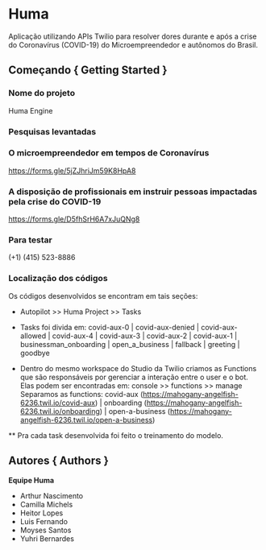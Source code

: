 # Huma
Aplicação utilizando APIs Twilio para resolver dores durante e após a crise do Coronavírus (COVID-19) do Microempreendedor e autônomos do Brasil.

## Começando { Getting Started }

### Nome do projeto
Huma Engine

### Pesquisas levantadas
### O microempreendedor em tempos de Coronavírus
https://forms.gle/5jZJhriJm59K8HpA8

### A disposição de profissionais em instruir pessoas impactadas pela crise do COVID-19
https://forms.gle/D5fhSrH6A7xJuQNg8

### Para testar
(+1) (415) 523-8886

### Localização dos códigos
Os códigos desenvolvidos se encontram em tais seções:
- Autopilot >> Huma Project >> Tasks

- Tasks foi divida em: covid-aux-0 | covid-aux-denied | covid-aux-allowed | covid-aux-4 | covid-aux-3 | covid-aux-2 | covid-aux-1 | businessman_onboarding | open_a_business | fallback | greeting | goodbye

- Dentro do mesmo workspace do Studio da Twilio criamos as Functions que são responsáveis por gerenciar a interação entre o user e o bot. Elas podem ser encontradas em: console >> functions >> manage
Separamos as functions: covid-aux (https://mahogany-angelfish-6236.twil.io/covid-aux) | 
onboarding (https://mahogany-angelfish-6236.twil.io/onboarding) | open-a-business (https://mahogany-angelfish-6236.twil.io/open-a-business)
 
** Pra cada task desenvolvida foi feito o treinamento do modelo.

## Autores { Authors }

**Equipe Huma**
- Arthur Nascimento
- Camilla Michels
- Heitor Lopes
- Luis Fernando
- Moyses Santos
- Yuhri Bernardes
